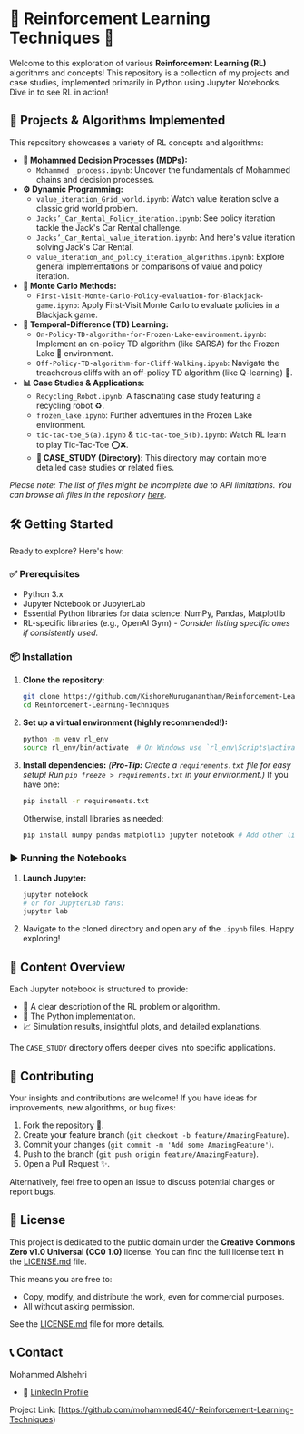 # 🤖 Reinforcement Learning Techniques 🧠

Welcome to this exploration of various **Reinforcement Learning (RL)** algorithms and concepts! This repository is a collection of my projects and case studies, implemented primarily in Python using Jupyter Notebooks. Dive in to see RL in action!

## 🚀 Projects & Algorithms Implemented

This repository showcases a variety of RL concepts and algorithms:

*   **🎲 Mohammed  Decision Processes (MDPs):**
    *   `Mohammed _process.ipynb`: Uncover the fundamentals of Mohammed  chains and decision processes.
*   **⚙️ Dynamic Programming:**
    *   `value_iteration_Grid_world.ipynb`: Watch value iteration solve a classic grid world problem.
    *   `Jacks’_Car_Rental_Policy_iteration.ipynb`: See policy iteration tackle the Jack's Car Rental challenge.
    *   `Jacks’_Car_Rental_value_iteration.ipynb`: And here's value iteration solving Jack's Car Rental.
    *   `value_iteration_and_policy_iteration_algorithms.ipynb`: Explore general implementations or comparisons of value and policy iteration.
*   **🎰 Monte Carlo Methods:**
    *   `First-Visit-Monte-Carlo-Policy-evaluation-for-Blackjack-game.ipynb`: Apply First-Visit Monte Carlo to evaluate policies in a Blackjack game.
*   **🧠 Temporal-Difference (TD) Learning:**
    *   `On-Policy-TD-algorithm-for-Frozen-Lake-environment.ipynb`: Implement an on-policy TD algorithm (like SARSA) for the Frozen Lake 🧊 environment.
    *   `Off-Policy-TD-algorithm-for-Cliff-Walking.ipynb`: Navigate the treacherous cliffs with an off-policy TD algorithm (like Q-learning) 🧗.
*   **📊 Case Studies & Applications:**
    *   `Recycling_Robot.ipynb`: A fascinating case study featuring a recycling robot ♻️.
    *   `frozen_lake.ipynb`: Further adventures in the Frozen Lake environment.
    *   `tic-tac-toe_5(a).ipynb` & `tic-tac-toe_5(b).ipynb`: Watch RL learn to play Tic-Tac-Toe ⭕❌.
    *   **📁 CASE_STUDY (Directory):** This directory may contain more detailed case studies or related files.

*Please note: The list of files might be incomplete due to API limitations. You can browse all files in the repository [here](https://github.com/KishoreMuruganantham/Reinforcement-Learning-Techniques/tree/main).*

## 🛠️ Getting Started

Ready to explore? Here's how:

### ✅ Prerequisites

*   Python 3.x
*   Jupyter Notebook or JupyterLab
*   Essential Python libraries for data science: NumPy, Pandas, Matplotlib
*   RL-specific libraries (e.g., OpenAI Gym) - *Consider listing specific ones if consistently used.*

### 📦 Installation

1.  **Clone the repository:**
    ```bash
    git clone https://github.com/KishoreMuruganantham/Reinforcement-Learning-Techniques.git
    cd Reinforcement-Learning-Techniques
    ```

2.  **Set up a virtual environment (highly recommended!):**
    ```bash
    python -m venv rl_env
    source rl_env/bin/activate  # On Windows use `rl_env\Scripts\activate`
    ```

3.  **Install dependencies:**
    *(**Pro-Tip:** Create a `requirements.txt` file for easy setup! Run `pip freeze > requirements.txt` in your environment.)*
    If you have one:
    ```bash
    pip install -r requirements.txt
    ```
    Otherwise, install libraries as needed:
    ```bash
    pip install numpy pandas matplotlib jupyter notebook # Add other libraries like gym
    ```

### ▶️ Running the Notebooks

1.  **Launch Jupyter:**
    ```bash
    jupyter notebook
    # or for JupyterLab fans:
    jupyter lab
    ```
2.  Navigate to the cloned directory and open any of the `.ipynb` files. Happy exploring!

## 📖 Content Overview

Each Jupyter notebook is structured to provide:
*   📜 A clear description of the RL problem or algorithm.
*   🐍 The Python implementation.
*   📈 Simulation results, insightful plots, and detailed explanations.

The `CASE_STUDY` directory offers deeper dives into specific applications.

## 🤝 Contributing

Your insights and contributions are welcome! If you have ideas for improvements, new algorithms, or bug fixes:
1.  Fork the repository 🍴.
2.  Create your feature branch (`git checkout -b feature/AmazingFeature`).
3.  Commit your changes (`git commit -m 'Add some AmazingFeature'`).
4.  Push to the branch (`git push origin feature/AmazingFeature`).
5.  Open a Pull Request ✨.

Alternatively, feel free to open an issue to discuss potential changes or report bugs.

## 📜 License

This project is dedicated to the public domain under the **Creative Commons Zero v1.0 Universal (CC0 1.0)** license.
You can find the full license text in the [LICENSE.md](LICENSE.md) file.

This means you are free to:
*   Copy, modify, and distribute the work, even for commercial purposes.
*   All without asking permission.

See the [LICENSE.md](LICENSE.md) file for more details.

## 📞 Contact

Mohammed Alshehri 
*   💼 [LinkedIn Profile](https://www.linkedin.com/in/mohammed-alshehri-0a8ab81b1/)

Project Link: [https://github.com/mohammed840/-Reinforcement-Learning-Techniques)

